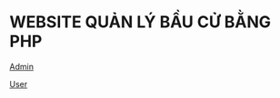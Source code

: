 # WEBSITE QUẢN LÝ BẦU CỬ BẰNG PHP



[Admin](https://admin.phambatrong.com)

[User](https://phambatrong.com)
